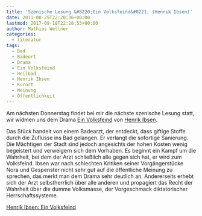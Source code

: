 ```yaml
---
title: 'Szenische Lesung &#8220;Ein Volksfeind&#8221; (Henrik Ibsen)'
date: 2011-08-25T22:20:36+00:00
lastmod: 2017-09-18T22:28:53+00:00
author: Mathias Wellner
categories:
  - literatur
tags:
  - Bad
  - Badeort
  - Drama
  - Ein Volksfeind
  - Heilbad
  - Henrik Ibsen
  - Kurort
  - Meinung
  - Öffentlichkeit
---
```

Am nächsten Donnerstag findet bei mir die nächste szenische Lesung statt, wir widmen uns dem Drama [Ein Volksfeind](http://de.wikipedia.org/wiki/Ein_Volksfeind) von [Henrik Ibsen](http://de.wikipedia.org/wiki/Henrik_Ibsen). 

Das Stück handelt von einem Badearzt, der entdeckt, dass giftige Stoffe durch die Zuflüsse ins Bad gelangen. Er verlangt die sofortige Sanierung. Die Mächtigen der Stadt sind jedoch angesichts der hohen Kosten wenig begeistert und verweigern sich dem Vorhaben. Es beginnt ein Kampf um die Wahrheit, bei dem der Arzt schließlich alle gegen sich hat, er wird zum Volksfeind. Ibsen war nach schlechten Kritiken seiner Vorgängerstücke Nora und Gespenster nicht sehr gut auf die öffentliche Meinung zu sprechen, das merkt man dem Drama sehr deutlich an. Andererseits erhebt sich der Arzt selbstherrlich über alle anderen und propagiert das Recht der Wahrheit über die dumme Volksmasse, der Vorgeschmack diktatorischer Herrschaftssysteme. 

[Henrik Ibsen: Ein Volksfeind](http://amzn.to/r0I5nJ)
